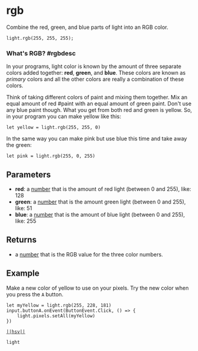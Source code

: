# rgb

Combine the red, green, and blue parts of light into an RGB color.

```sig
light.rgb(255, 255, 255);
```
### What's RGB? #rgbdesc

In your programs, light color is known by the amount of three separate colors added
together: **red**, **green**, and **blue**. These colors are known as _primary_ colors and all the
other colors are really a combination of these colors.

Think of taking different colors of paint and mixing them together. Mix an equal amount
of red #paint with an equal amount of green paint. Don't use any blue paint though. What
you get from both red and green is yellow. So, in your program you can make yellow like this:
```block
let yellow = light.rgb(255, 255, 0)
```
In the same way you can make pink but use blue this time and take away the green:
```block
let pink = light.rgb(255, 0, 255)
```

## Parameters

* **red**: a [number](/types/number) that is the amount of red light (between 0 and 255), like: 128
* **green**: a [number](/types/number) that is the amount green light (between 0 and 255), like: 51
* **blue**: a [number](/types/number) that is the amount of blue light (between 0 and 255), like: 255

## Returns

* a [number](/types/number) that is the RGB value for the three color numbers.

## Example

Make a new color of yellow to use on your pixels. Try the new color when you press the ``A`` button.

```blocks
let myYellow = light.rgb(255, 228, 181)
input.buttonA.onEvent(ButtonEvent.Click, () => {
    light.pixels.setAll(myYellow)
})
```
[``||hsv||``](/reference/light/hsv)

```package
light
```


